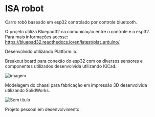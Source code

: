 # ISA robot
Carro robô baseado em esp32 controlado por controle bluetooth.

O projeto utiliza Bluepad32 na comunicação entre o controle e o esp32. Para mais informações acesse: <https://bluepad32.readthedocs.io/en/latest/plat_arduino/>

Desenvolvido utilizando Platform.io.

Breakout board para conexão do esp32 com os diversos sensores e componentes utilizados desenvolvida utilizando KiCad.

![imagem](https://github.com/user-attachments/assets/20f5ed0a-50f7-4f26-9f21-d024825afaaa)

Modelagem do chassi para fabricação em impressão 3D desenvolvida utilizando SolidWorks.

![Sem título](https://github.com/user-attachments/assets/2a48b6c8-ad8e-4ad4-9e00-e4e120b7e04f)

Projeto pessoal em desenvolvimento.
